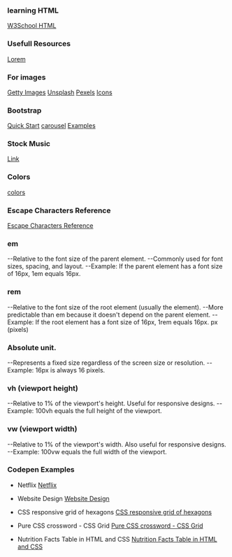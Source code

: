 
### learning HTML
[W3School HTML](https://www.w3schools.com/html/)

### Usefull Resources

[Lorem](https://www.lipsum.com/)


### For images

[Getty Images](https://www.gettyimages.ca/)
[Unsplash](https://unsplash.com/)
[Pexels](https://www.pexels.com/)
[Icons](https://icons8.com/icons/set/button)


### Bootstrap
[Quick Start](https://getbootstrap.com/docs/5.3/getting-started/introduction/#quick-start)
[carousel](https://getbootstrap.com/docs/5.3/components/carousel/)
[Examples](https://github.com/twbs/examples/)

### Stock Music
[Link](https://freetouse.com/music/search/coding)

### Colors

[colors]( )

### Escape Characters **Reference**

[Escape Characters Reference](https://developer.mozilla.org/en-US/docs/Glossary/Character_reference)


### em
--Relative to the font size of the parent element.
--Commonly used for font sizes, spacing, and layout.
--Example: If the parent element has a font size of 16px, 1em equals 16px.

### rem
--Relative to the font size of the root element (usually the <html> element).
--More predictable than em because it doesn't depend on the parent element.
--Example: If the root element has a font size of 16px, 1rem equals 16px.
px (pixels)

### Absolute unit.
--Represents a fixed size regardless of the screen size or resolution.
--Example: 16px is always 16 pixels.

### vh (viewport height)
--Relative to 1% of the viewport's height.
Useful for responsive designs.
--Example: 100vh equals the full height of the viewport.

### vw (viewport width)
--Relative to 1% of the viewport's width.
Also useful for responsive designs.
--Example: 100vw equals the full width of the viewport.

### Codepen Examples

- Netflix
[Netflix](https://codepen.io/albenis-k-rqeli/pen/eYNGzvJ)

- Website Design 
[Website Design](https://codepen.io/Proroz/pen/mdmZvwv)

- CSS responsive grid of hexagons
[CSS responsive grid of hexagons](https://codepen.io/web-tiki/pen/GRyXMz)

- Pure CSS crossword - CSS Grid
[Pure CSS crossword - CSS Grid](https://codepen.io/adrianroworth/pen/OpeyZq)

- Nutrition Facts Table in HTML and CSS
[Nutrition Facts Table in HTML and CSS](https://codepen.io/chriscoyier/pen/ApavyZ)